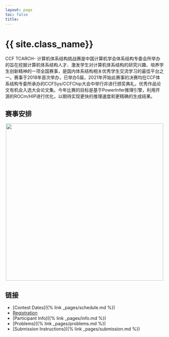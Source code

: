 ```yaml
---
layout: page
toc: false
title: 
---
```


#  {{ site.class_name}}

CCF TCARCH- 计算机体系结构挑战赛是中国计算机学会体系结构专委会所举办的旨在挖掘计算机体系结构人才、激发学生对计算机体系结构的研究兴趣、培养学生创新精神的一项全国赛事，是国内体系结构相关优秀学生交流学习的最佳平台之一。赛事于2018年首次举办，已举办5届，2021年开始此赛事的决赛均在CCF体系结构专委所承办的CCFSys/CCFChip大会中举行并进行颁奖典礼，优秀作品论文有机会入选大会论文集。今年比赛的目标是基于PowerInfer推理引擎，利用开源的ROCm/HIP进行优化，以期待实现更快的推理速度和更精确的生成结果。


## 赛事安排

<p align="middle">
    <img src="{% link media/timeline.png %}" width="500" class="center">
</p>

## 链接

  * [Contest Dates]({% link _pages/schedule.md %})
  * [Registration](https://www.wjx.top/vm/mBrTh1g.aspx)
  * [Participant Info]({% link _pages/info.md %})
  * [Problems]({% link _pages/problems.md %})
  * [Submission Instructions]({% link _pages/submission.md %})
